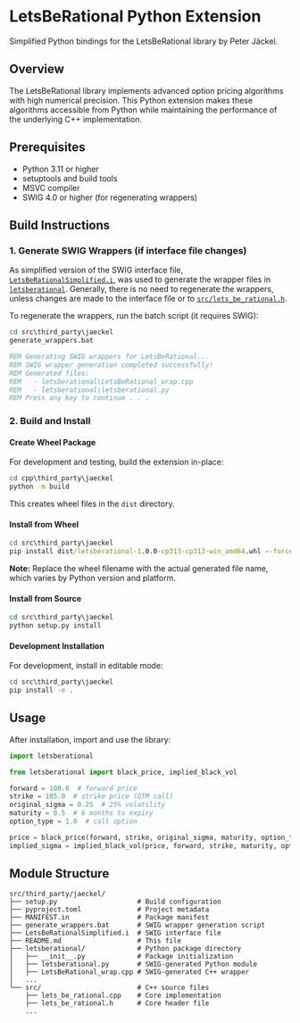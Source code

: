 # LetsBeRational Python Extension

Simplified Python bindings for the LetsBeRational library by Peter Jäckel.

## Overview

The LetsBeRational library implements advanced option pricing algorithms with high numerical precision. This Python extension makes these algorithms accessible from Python while maintaining the performance of the underlying C++ implementation.

## Prerequisites

- Python 3.11 or higher
- setuptools and build tools
- MSVC compiler
- SWIG 4.0 or higher (for regenerating wrappers)

## Build Instructions

### 1. Generate SWIG Wrappers (if interface file changes)

As simplified version of the SWIG interface file, [`LetsBeRationalSimplified.i`](LetsBeRationalSimplified.i), was used to generate the wrapper files in [`letsberational`](letsberational). Generally, there  is no need to regenerate the wrappers, unless changes are made to the interface file or to [`src/lets_be_rational.h`](src/lets_be_rational.h).

To regenerate the wrappers, run the batch script (it requires SWIG):

```cmd
cd src\third_party\jaeckel
generate_wrappers.bat

REM Generating SWIG wrappers for LetsBeRational...
REM SWIG wrapper generation completed successfully!
REM Generated files:
REM   - letsberational\LetsBeRational_wrap.cpp
REM   - letsberational\letsberational.py
REM Press any key to continue . . .
```

### 2. Build and Install

#### Create Wheel Package
For development and testing, build the extension in-place:

```cmd
cd cpp\third_party\jaeckel
python -m build
```

This creates wheel files in the `dist` directory.

#### Install from Wheel

```cmd
cd src\third_party\jaeckel
pip install dist/letsberational-1.0.0-cp313-cp313-win_amd64.whl --force-reinstall
```
**Note:** Replace the wheel filename with the actual generated file name, which varies by Python version and platform.

#### Install from Source
```cmd
cd src\third_party\jaeckel
python setup.py install
```

#### Development Installation
For development, install in editable mode:

```cmd
cd src\third_party\jaeckel
pip install -e .
```

## Usage

After installation, import and use the library:

```python
import letsberational

from letsberational import black_price, implied_black_vol

forward = 100.0  # forward price
strike = 105.0  # strike price (OTM call)
original_sigma = 0.25  # 25% volatility
maturity = 0.5  # 6 months to expiry
option_type = 1.0  # call option

price = black_price(forward, strike, original_sigma, maturity, option_type)
implied_sigma = implied_black_vol(price, forward, strike, maturity, option_type)
```

## Module Structure

```
src/third_party/jaeckel/
├── setup.py                    # Build configuration
├── pyproject.toml              # Project metadata
├── MANIFEST.in                 # Package manifest
├── generate_wrappers.bat       # SWIG wrapper generation script
├── LetsBeRationalSimplified.i  # SWIG interface file
├── README.md                   # This file
├── letsberational/             # Python package directory
│   ├── __init__.py             # Package initialization
│   ├── letsberational.py       # SWIG-generated Python module
│   ├── LetsBeRational_wrap.cpp # SWIG-generated C++ wrapper
│   ...
└── src/                        # C++ source files
    ├── lets_be_rational.cpp    # Core implementation
    ├── lets_be_rational.h      # Core header file
    ...
